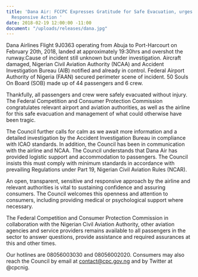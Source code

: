 ```yaml
---
title: 'Dana Air: FCCPC Expresses Gratitude for Safe Evacuation, urges Transparent and
  Responsive Action '
date: 2018-02-19 12:00:00 -11:00
document: "/uploads/releases/dana.jpg"
---
```


Dana Airlines Flight 9J0363 operating from Abuja to Port-Harcourt on February 20th, 2018, landed at approximately 19:30hrs and overshot the runway.Cause of incident still unknown but under investigation. Aircraft damaged, Nigerian Civil Aviation Authority (NCAA) and Accident Investigation Bureau (AIB) notified and already in control. Federal Airport Authority of Nigeria (FAAN) secured perimeter scene of incident. 50 Souls On Board (SOB) made up of 44 passengers and 6 crew.

Thankfully, all passengers and crew were safely evacuated without injury. The Federal Competition and Consumer Protection Commission congratulates relevant airport and aviation authorities, as well as the airline for this safe evacuation and management of what could otherwise have been tragic.

The Council further calls for calm as we await more information and a detailed investigation by the Accident Investigation Bureau in compliance with ICAO standards.  In addition, the Council has been in communication with the airline and NCAA. The Council understands that Dana Air has provided logistic support and accommodation to passengers. The Council insists this must comply with minimum standards in accordance with prevailing Regulations under Part 19, Nigerian Civil Aviation Rules (NCAR).

An open, transparent, sensitive and responsive approach by the airline and relevant authorities is vital to sustaining confidence and assuring consumers. The Council welcomes this openness and attention to consumers, including providing medical or psychological support where necessary.

The Federal Competition and Consumer Protection Commission in collaboration with the Nigerian Civil Aviation Authority, other aviation agencies and service providers remains available to all passengers in the sector to answer questions, provide assistance and required assurances at this and other times.

Our hotlines are 08056003030 and 08056002020. Consumers may also reach the Council by email at contact@cpc.gov.ng and by Twitter at @cpcnig.
